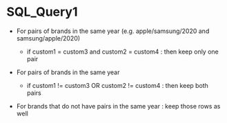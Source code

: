 # SQL_Query1

- For pairs of brands in the same year (e.g. apple/samsung/2020 and samsung/apple/2020) 
    - if custom1 = custom3 and custom2 = custom4 : then keep only one pair

- For pairs of brands in the same year 
    - if custom1 != custom3 OR custom2 != custom4 : then keep both pairs

- For brands that do not have pairs in the same year : keep those rows as well

